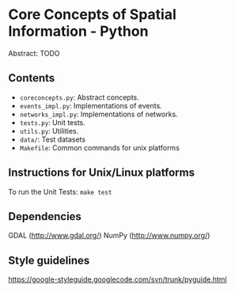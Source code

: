 Core Concepts of Spatial Information - Python
=============================================

Abstract: TODO

Contents
----------------------

* `coreconcepts.py`: Abstract concepts.
* `events_impl.py`: Implementations of events.
* `networks_impl.py`: Implementations of networks.
* `tests.py`: Unit tests.
* `utils.py`: Utilities.
* `data/`: Test datasets 
* `Makefile`: Common commands for unix platforms

Instructions for Unix/Linux platforms
----------------------
 
To run the Unit Tests: `make test`

Dependencies
----------------------
GDAL (http://www.gdal.org/)
NumPy (http://www.numpy.org/)

Style guidelines
----------------------
https://google-styleguide.googlecode.com/svn/trunk/pyguide.html